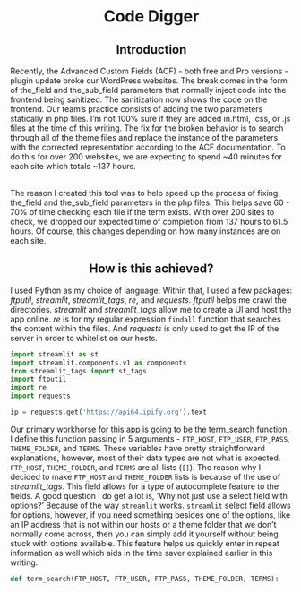 <h1 style='text-align: center'>Code Digger</h1>

<h2 style='text-align: center'>Introduction</h2>
Recently, the Advanced Custom Fields (ACF) - both free and Pro versions - plugin update broke our WordPress websites. The break comes in the form of the_field and the_sub_field parameters that normally inject code into the frontend being sanitized. The sanitization now shows the code on the frontend. Our team’s practice consists of adding the two parameters statically in php files. I’m not 100% sure if they are added in.html, .css, or .js files at the time of this writing. The fix for the broken behavior is to search through all of the theme files and replace the instance of the parameters with the corrected representation according to the ACF documentation. To do this for over 200 websites, we are expecting to spend ~40 minutes for each site which totals ~137 hours.
<br><br>

The reason I created this tool was to help speed up the process of fixing the_field and the_sub_field parameters in the php files. This helps save 60 - 70% of time checking each file if the term exists. With over 200 sites to check, we dropped our expected time of completion from 137 hours to 61.5 hours. Of course, this changes depending on how many instances are on each site.

<h2 style='text-align: center'>How is this achieved?</h2>

I used Python as my choice of language. Within that, I used a few packages: *ftputil*, *streamlit*, *streamlit_tags*, *re*, and *requests*. *ftputil* helps me crawl the directories. *streamlit* and *streamlit_tags* allow me to create a UI and host the app online. *re* is for my regular expression `findall` function that searches the content within the files. And *requests* is only used to get the IP of the server in order to whitelist on our hosts.<br>

```python
import streamlit as st
import streamlit.components.v1 as components
from streamlit_tags import st_tags
import ftputil
import re
import requests

ip = requests.get('https://api64.ipify.org').text
```

Our primary workhorse for this app is going to be the term_search function. I define this function passing in 5 arguments - `FTP_HOST`, `FTP_USER`, `FTP_PASS`, `THEME_FOLDER`, and `TERMS`. These variables have pretty straightforward explanations, however, most of their data types are not what is expected. `FTP_HOST`, `THEME_FOLDER`, and `TERMS` are all lists (`[]`). The reason why I decided to make `FTP_HOST` and `THEME_FOLDER` lists is because of the use of *streamlit_tags*. This field allows for a type of autocomplete feature to the fields. A good question I do get a lot is, ‘Why not just use a select field with options?’ Because of the way `streamlit` works. `streamlit` select field allows for options, however, if you need something besides one of the options, like an IP address that is not within our hosts or a theme folder that we don’t normally come across, then you can simply add it yourself without being stuck with options available. This feature helps us quickly enter in repeat information as well which aids in the time saver explained earlier in this writing.

```python
def term_search(FTP_HOST, FTP_USER, FTP_PASS, THEME_FOLDER, TERMS):
```
